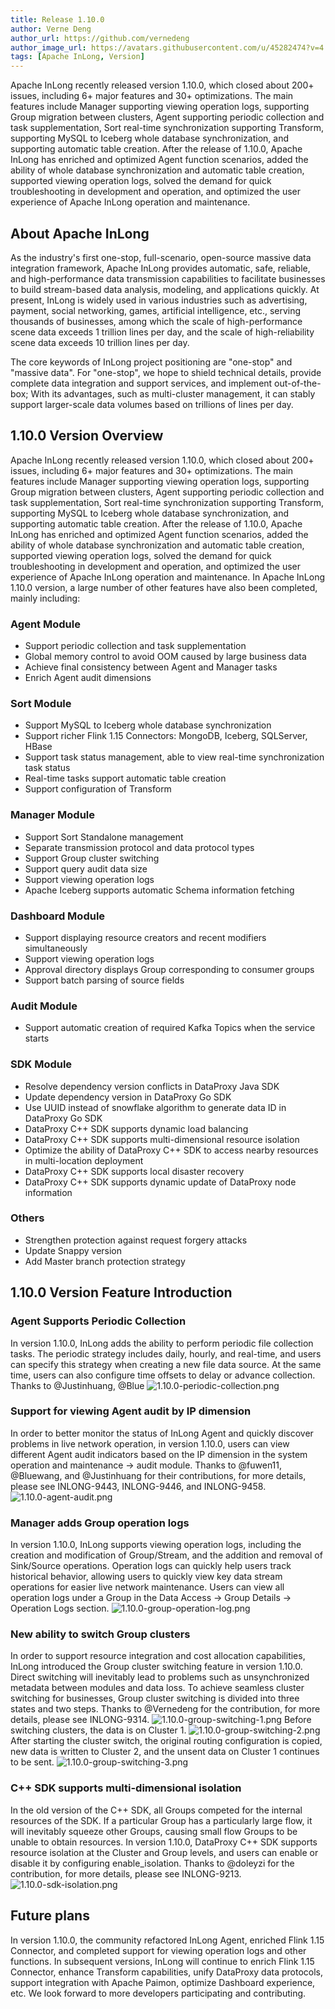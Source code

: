 ```yaml
---
title: Release 1.10.0
author: Verne Deng
author_url: https://github.com/vernedeng
author_image_url: https://avatars.githubusercontent.com/u/45282474?v=4
tags: [Apache InLong, Version]
---
```


Apache InLong recently released version 1.10.0, which closed about 200+ issues, including 6+ major features and 30+ optimizations. The main features include Manager supporting viewing operation logs, supporting Group migration between clusters, Agent supporting periodic collection and task supplementation, Sort real-time synchronization supporting Transform, supporting MySQL to Iceberg whole database synchronization, and supporting automatic table creation. After the release of 1.10.0, Apache InLong has enriched and optimized Agent function scenarios, added the ability of whole database synchronization and automatic table creation, supported viewing operation logs, solved the demand for quick troubleshooting in development and operation, and optimized the user experience of Apache InLong operation and maintenance.
<!--truncate-->

## About Apache InLong

As the industry's first one-stop, full-scenario, open-source massive data integration framework, Apache InLong provides automatic, safe, reliable, and high-performance data transmission capabilities to facilitate businesses to build stream-based data analysis, modeling, and applications quickly. At present, InLong is widely used in various industries such as advertising, payment, social networking, games, artificial intelligence, etc., serving thousands of businesses, among which the scale of high-performance scene data exceeds 1 trillion lines per day, and the scale of high-reliability scene data exceeds 10 trillion lines per day.

The core keywords of InLong project positioning are "one-stop" and "massive data". For "one-stop", we hope to shield technical details, provide complete data integration and support services, and implement out-of-the-box; With its advantages, such as multi-cluster management, it can stably support larger-scale data volumes based on trillions of lines per day.

## 1.10.0 Version Overview
Apache InLong recently released version 1.10.0, which closed about 200+ issues, including 6+ major features and 30+ optimizations. The main features include Manager supporting viewing operation logs, supporting Group migration between clusters, Agent supporting periodic collection and task supplementation, Sort real-time synchronization supporting Transform, supporting MySQL to Iceberg whole database synchronization, and supporting automatic table creation. After the release of 1.10.0, Apache InLong has enriched and optimized Agent function scenarios, added the ability of whole database synchronization and automatic table creation, supported viewing operation logs, solved the demand for quick troubleshooting in development and operation, and optimized the user experience of Apache InLong operation and maintenance. In Apache InLong 1.10.0 version, a large number of other features have also been completed, mainly including:

### Agent Module
- Support periodic collection and task supplementation
- Global memory control to avoid OOM caused by large business data
- Achieve final consistency between Agent and Manager tasks
- Enrich Agent audit dimensions

### Sort Module
- Support MySQL to Iceberg whole database synchronization
- Support richer Flink 1.15 Connectors: MongoDB, Iceberg, SQLServer, HBase
- Support task status management, able to view real-time synchronization task status
- Real-time tasks support automatic table creation
- Support configuration of Transform

### Manager Module
- Support Sort Standalone management
- Separate transmission protocol and data protocol types
- Support Group cluster switching
- Support query audit data size
- Support viewing operation logs
- Apache Iceberg supports automatic Schema information fetching

### Dashboard Module
- Support displaying resource creators and recent modifiers simultaneously
- Support viewing operation logs
- Approval directory displays Group corresponding to consumer groups
- Support batch parsing of source fields

### Audit Module
- Support automatic creation of required Kafka Topics when the service starts

### SDK Module
- Resolve dependency version conflicts in DataProxy Java SDK
- Update dependency version in DataProxy Go SDK
- Use UUID instead of snowflake algorithm to generate data ID in DataProxy Go SDK
- DataProxy C++ SDK supports dynamic load balancing
- DataProxy C++ SDK supports multi-dimensional resource isolation
- Optimize the ability of DataProxy C++ SDK to access nearby resources in multi-location deployment
- DataProxy C++ SDK supports local disaster recovery
- DataProxy C++ SDK supports dynamic update of DataProxy node information

### Others
- Strengthen protection against request forgery attacks
- Update Snappy version
- Add Master branch protection strategy

## 1.10.0 Version Feature Introduction

### Agent Supports Periodic Collection
In version 1.10.0, InLong adds the ability to perform periodic file collection tasks. The periodic strategy includes daily, hourly, and real-time, and users can specify this strategy when creating a new file data source. At the same time, users can also configure time offsets to delay or advance collection. Thanks to @Justinhuang, @Blue
![1.10.0-periodic-collection.png](img/1.10.0/1.10.0-periodic-collection.png)

### Support for viewing Agent audit by IP dimension
In order to better monitor the status of InLong Agent and quickly discover problems in live network operation, in version 1.10.0, users can view different Agent audit indicators based on the IP dimension in the system operation and maintenance -> audit module. Thanks to @fuwen11, @Bluewang, and @Justinhuang for their contributions, for more details, please see INLONG-9443, INLONG-9446, and INLONG-9458.
![1.10.0-agent-audit.png](img/1.10.0/1.10.0-agent-audit.png)

### Manager adds Group operation logs
In version 1.10.0, InLong supports viewing operation logs, including the creation and modification of Group/Stream, and the addition and removal of Sink/Source operations. Operation logs can quickly help users track historical behavior, allowing users to quickly view key data stream operations for easier live network maintenance. Users can view all operation logs under a Group in the Data Access -> Group Details -> Operation Logs section.
![1.10.0-group-operation-log.png](img/1.10.0/1.10.0-group-operation-log.png)

### New ability to switch Group clusters
In order to support resource integration and cost allocation capabilities, InLong introduced the Group cluster switching feature in version 1.10.0. Direct switching will inevitably lead to problems such as unsynchronized metadata between modules and data loss. To achieve seamless cluster switching for businesses, Group cluster switching is divided into three states and two steps. Thanks to @Vernedeng for the contribution, for more details, please see INLONG-9314.
![1.10.0-group-switching-1.png](img/1.10.0/1.10.0-group-switching-1.png)
Before switching clusters, the data is on Cluster 1.
![1.10.0-group-switching-2.png](img/1.10.0/1.10.0-group-switching-2.png)
After starting the cluster switch, the original routing configuration is copied, new data is written to Cluster 2, and the unsent data on Cluster 1 continues to be sent.
![1.10.0-group-switching-3.png](img/1.10.0/1.10.0-group-switching-3.png)

### C++ SDK supports multi-dimensional isolation
In the old version of the C++ SDK, all Groups competed for the internal resources of the SDK. If a particular Group has a particularly large flow, it will inevitably squeeze other Groups, causing small flow Groups to be unable to obtain resources. In version 1.10.0, DataProxy C++ SDK supports resource isolation at the Cluster and Group levels, and users can enable or disable it by configuring enable_isolation. Thanks to @doleyzi for the contribution, for more details, please see INLONG-9213.
![1.10.0-sdk-isolation.png](img/1.10.0/1.10.0-sdk-isolation.png)

## Future plans
In version 1.10.0, the community refactored InLong Agent, enriched Flink 1.15 Connector, and completed support for viewing operation logs and other functions. In subsequent versions, InLong will continue to enrich Flink 1.15 Connector, enhance Transform capabilities, unify DataProxy data protocols, support integration with Apache Paimon, optimize Dashboard experience, etc. We look forward to more developers participating and contributing.


